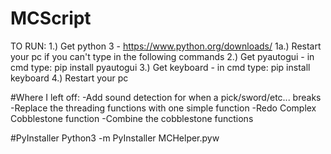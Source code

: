# MCScript

TO RUN:
1.) Get python 3 - https://www.python.org/downloads/
1a.) Restart your pc if you can't type in the following commands
2.) Get pyautogui - in cmd type: pip install pyautogui
3.) Get keyboard - in cmd type: pip install keyboard
4.) Restart your pc

#Where I left off:
-Add sound detection for when a pick/sword/etc... breaks
-Replace the threading functions with one simple function
-Redo Complex Cobblestone function
-Combine the cobblestone functions

#PyInstaller
Python3 -m PyInstaller MCHelper.pyw
